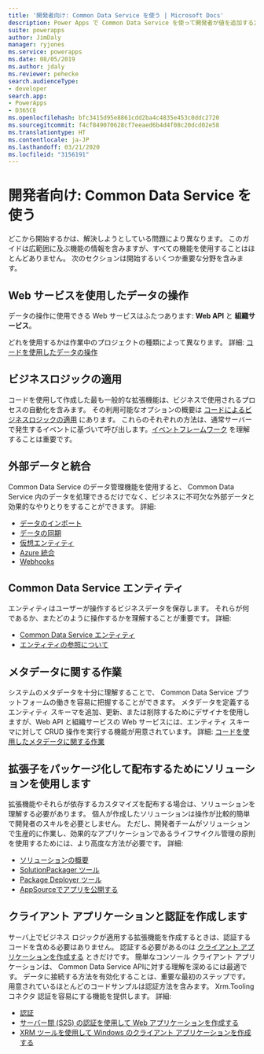 ```yaml
---
title: '開発者向け: Common Data Service を使う | Microsoft Docs'
description: Power Apps で Common Data Service を使って開発者が値を追加する方法を説明します。
suite: powerapps
author: JimDaly
manager: ryjones
ms.service: powerapps
ms.date: 08/05/2019
ms.author: jdaly
ms.reviewer: pehecke
search.audienceType:
- developer
search.app:
- PowerApps
- D365CE
ms.openlocfilehash: bfc3415d95e8861cdd2ba4c4835e453c0ddc2720
ms.sourcegitcommit: f4cf849070628cf7eeaed6b4d4f08c20dcd02e58
ms.translationtype: HT
ms.contentlocale: ja-JP
ms.lasthandoff: 03/21/2020
ms.locfileid: "3156191"
---
```

# <a name="developers-get-started-with-common-data-service"></a>開発者向け: Common Data Service を使う

どこから開始するかは、解決しようとしている問題により異なります。 このガイドは広範囲に及ぶ機能の情報を含みますが、すべての機能を使用することはほとんどありません。 次のセクションは開始するいくつか重要な分野を含みます。

## <a name="work-with-data-using-web-services"></a>Web サービスを使用したデータの操作

データの操作に使用できる Web サービスはふたつあります: **Web API** と **組織サービス**。 

どれを使用するかは作業中のプロジェクトの種類によって異なります。 詳細: [コードを使用したデータの操作](work-with-data-cds.md)

## <a name="applying-business-logic"></a>ビジネスロジックの適用

コードを使用して作成した最も一般的な拡張機能は、ビジネスで使用されるプロセスの自動化を含みます。 その利用可能なオプションの概要は [コードによるビジネスロジックの適用](apply-business-logic-with-code.md) にあります。 これらのそれぞれの方法は、通常サーバーで発生するイベントに基づいて呼び出します。[イベントフレームワーク](event-framework.md) を理解することは重要です。

## <a name="integrate-with-external-data"></a>外部データと統合

Common Data Service のデータ管理機能を使用すると、 Common Data Service 内のデータを処理できるだけでなく、ビジネスに不可欠な外部データと効果的なやりとりをすることができます。 詳細: 

- [データのインポート](/powerapps/developer/common-data-service/import-data)
- [データの同期](/powerapps/developer/common-data-service/data-synchronization)
- [仮想エンティティ](/powerapps/developer/common-data-service/virtual-entities/get-started-ve)
- [Azure 統合](/powerapps/developer/common-data-service/azure-integration)
- [Webhooks](/powerapps/developer/common-data-service/use-webhooks
)

## <a name="common-data-service-entities"></a>Common Data Service エンティティ

エンティティはユーザーが操作するビジネスデータを保存します。 それらが何であるか、またどのように操作するかを理解することが重要です。
詳細:

- [Common Data Service エンティティ](entities.md)
- [エンティティの参照について](reference/about-entity-reference.md)

## <a name="work-with-metadata"></a>メタデータに関する作業

システムのメタデータを十分に理解することで、 Common Data Service プラットフォームの働きを容易に把握することができます。 メタデータを定義するエンティティ スキーマを追加、更新、または削除するためにデザイナを使用しますが、Web API と組織サービスの Web サービスには、エンティティ スキーマに対して CRUD 操作を実行する機能が用意されています。 詳細: [コードを使用したメタデータに関する作業](metadata-services.md) 

## <a name="use-solutions-to-package-and-distribute-extensions"></a>拡張子をパッケージ化して配布するためにソリューションを使用します

拡張機能やそれらが依存するカスタマイズを配布する場合は、ソリューションを理解する必要があります。 個人が作成したソリューションは操作が比較的簡単で開発者のスキルを必要としません。 ただし、開発者チームがソリューションで生産的に作業し、効果的なアプリケーションであるライフサイクル管理の原則を使用するためには、より高度な方法が必要です。 詳細:

 - [ソリューションの概要](introduction-solutions.md)
 - [SolutionPackager ツール](compress-extract-solution-file-solutionpackager.md)
 - [Package Deployer ツール](./package-deployer/create-packages-package-deployer.md)
 - [AppSourceでアプリを公開する](publish-app-appsource.md)

## <a name="create-client-applications-and-authentication"></a>クライアント アプリケーションと認証を作成します

サーバ上でビジネス ロジックが適用する拡張機能を作成するときは、認証するコードを含める必要はありません。 認証する必要があるのは [クライアント アプリケーションを作成する](/powerapps/developer/common-data-service/connect-cds) ときだけです。 簡単なコンソール クライアント アプリケーションは、 Common Data Service APIに対する理解を深めるには最適です。 データに接続する方法を有効化することは、重要な最初のステップです。 用意されているほとんどのコードサンプルは認証方法を含みます。 Xrm.Tooling コネクタ 認証を容易にする機能を提供します。 詳細:

- [認証](authentication.md)
- [サーバー間 (S2S) の認証を使用して Web アプリケーションを作成する](/powerapps/developer/common-data-service/build-web-applications-server-server-s2s-authentication)
- [XRM ツールを使用して Windows のクライアント アプリケーションを作成する](/powerapps/developer/common-data-service/xrm-tooling/build-windows-client-applications-xrm-tools)
